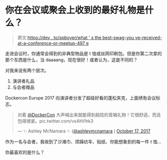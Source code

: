 # 你在会议或聚会上收到的最好礼物是什么？

> 原文:[https://dev . to/spboyer/what ' s the best-swag-you ve-received-at-a-conference-or-meetup-497 e](https://dev.to/spboyer/what-is-the-best-swag-youve-received-at-a-conference-or-meetup-497e)

走进会议时，你通常会得到的非典型物品是 t 恤或丝网印刷包。但是你第二次拿的那个东西是什么，当 daaaang，现在很好！或者认为，这是不同的？

对我来说有两个层次。

1.  演讲者礼品
2.  与会者赠品

Dockercon Europe 2017 向演讲者分发了超级好看的蓬松夹克，上面绣有会议标志。

> 对着 [@DockerCon](https://twitter.com/DockerCon?ref_src=twsrc%5Etfw) 大声喊出来就能得到超炫的音箱礼物！它很舒适，而且包得很紧。pic.twitter.com/vs4itVlhk3
> 
> — ✨ Ashley McNamara ✨ ([@ashleymcnamara](https://dev.to/ashleymcnamara) ) [October 17, 2017](https://twitter.com/ashleymcnamara/status/920350940615598080?ref_src=twsrc%5Etfw)

作为一名与会者，我收到了沙滩巾、烦躁纺车、贴纸、你能想象到的每一件 t 恤...

你最喜欢的是什么？